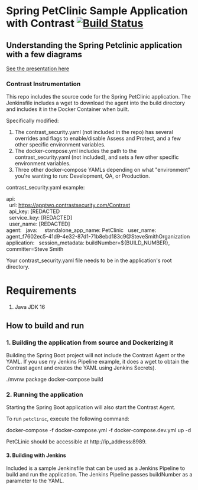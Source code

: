 # Spring PetClinic Sample Application with Contrast [![Build Status](https://github.com/spring-projects/spring-petclinic/actions/workflows/maven-build.yml/badge.svg)](https://github.com/spring-projects/spring-petclinic/actions/workflows/maven-build.yml)

## Understanding the Spring Petclinic application with a few diagrams
<a href="https://speakerdeck.com/michaelisvy/spring-petclinic-sample-application">See the presentation here</a>

### Contrast Instrumentation
This repo includes the source code for the Spring PetClinic application. The Jenkinsfile includes a wget to download the agent into the build directory and includes it in the Docker Container when built. 

Specifically modified:

1. The contrast_security.yaml (not included in the repo) has several overrides and flags to enable/disable Assess and Protect, and a few other specific environment variables.
2. The docker-compose.yml includes the path to the contrast_security.yaml (not included), and sets a few other specific environment variables.
3. Three other docker-compose YAMLs depending on what "environment" you're wanting to run: Development, QA, or Production.

contrast_security.yaml example:

api:<br>
&nbsp;&nbsp;url: https://apptwo.contrastsecurity.com/Contrast<br>
&nbsp;&nbsp;api_key: [REDACTED<br>
&nbsp;&nbsp;service_key: [REDACTED]<br>
&nbsp;&nbsp;user_name: [REDACTED]<br>
agent:
&nbsp;&nbsp;java:
&nbsp;&nbsp;&nbsp;&nbsp;standalone_app_name: PetClinic
&nbsp;&nbsp;user_name: agent_f7602ec5-41d9-4e32-87d1-71b8ebd183c9@SteveSmithOrganization
application:
&nbsp;&nbsp;session_metadata: buildNumber=${BUILD_NUMBER}, committer=Steve Smith

Your contrast_security.yaml file needs to be in the application's root directory.

# Requirements

1. Java JDK 16

## How to build and run

### 1. Building the application from source and Dockerizing it
Building the Spring Boot project will not include the Contrast Agent or the YAML. If you use my Jenkins Pipeline example, it does a wget to obtain the Contrast agent and creates the YAML using Jenkins Secrets).

./mvnw package
docker-compose build

### 2. Running the application 
Starting the Spring Boot application will also start the Contrast Agent.

To run `petclinic`, execute the following command:

docker-compose -f docker-compose.yml -f docker-compose.dev.yml up -d

PetCLinic should be accessible at http://ip_address:8989.

#### 3. Building with Jenkins
Included is a sample Jenkinsfile that can be used as a Jenkins Pipeline to build and run the application. The Jenkins Pipeline passes buildNumber as a parameter to the YAML.
